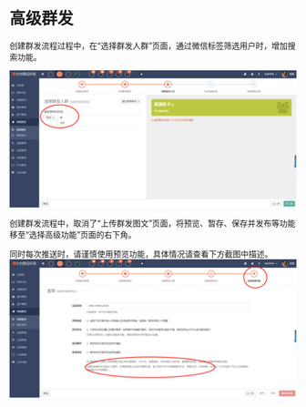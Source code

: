 # 高级群发

创建群发流程过程中，在“选择群发人群”页面，通过微信标签筛选用户时，增加搜索功能。

![](/assets/1521794210%281%29.jpg)

创建群发流程中，取消了“上传群发图文”页面，将预览、暂存、保存并发布等功能移至“选择高级功能”页面的右下角。

同时每次推送时，请谨慎使用预览功能，具体情况请查看下方截图中描述。![](/assets/1521798480%281%29.jpg)

